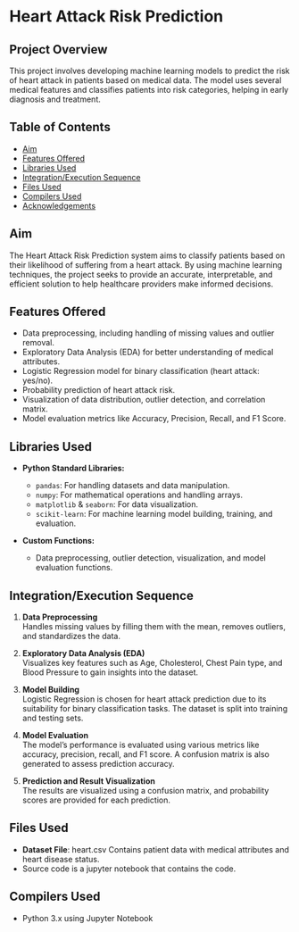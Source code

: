 # Heart Attack Risk Prediction

## Project Overview

This project involves developing machine learning models to predict the risk of heart attack in patients based on medical data. The model uses several medical features and classifies patients into risk categories, helping in early diagnosis and treatment.

## Table of Contents
- [Aim](#aim)
- [Features Offered](#features-offered)
- [Libraries Used](#libraries-used)
- [Integration/Execution Sequence](#integrationexecution-sequence)
- [Files Used](#files-used)
- [Compilers Used](#compilers-used)
- [Acknowledgements](#acknowledgements)

## Aim

The Heart Attack Risk Prediction system aims to classify patients based on their likelihood of suffering from a heart attack. By using machine learning techniques, the project seeks to provide an accurate, interpretable, and efficient solution to help healthcare providers make informed decisions.

## Features Offered
- Data preprocessing, including handling of missing values and outlier removal.
- Exploratory Data Analysis (EDA) for better understanding of medical attributes.
- Logistic Regression model for binary classification (heart attack: yes/no).
- Probability prediction of heart attack risk.
- Visualization of data distribution, outlier detection, and correlation matrix.
- Model evaluation metrics like Accuracy, Precision, Recall, and F1 Score.

## Libraries Used
- **Python Standard Libraries:**
  - `pandas`: For handling datasets and data manipulation.
  - `numpy`: For mathematical operations and handling arrays.
  - `matplotlib` & `seaborn`: For data visualization.
  - `scikit-learn`: For machine learning model building, training, and evaluation.
  
- **Custom Functions:**
  - Data preprocessing, outlier detection, visualization, and model evaluation functions.

## Integration/Execution Sequence
1. **Data Preprocessing**  
   Handles missing values by filling them with the mean, removes outliers, and standardizes the data.
   
2. **Exploratory Data Analysis (EDA)**  
   Visualizes key features such as Age, Cholesterol, Chest Pain type, and Blood Pressure to gain insights into the dataset.
   
3. **Model Building**  
   Logistic Regression is chosen for heart attack prediction due to its suitability for binary classification tasks. The dataset is split into training and testing sets.
   
4. **Model Evaluation**  
   The model’s performance is evaluated using various metrics like accuracy, precision, recall, and F1 score. A confusion matrix is also generated to assess prediction accuracy.

5. **Prediction and Result Visualization**  
   The results are visualized using a confusion matrix, and probability scores are provided for each prediction.

## Files Used
- **Dataset File**: heart.csv Contains patient data with medical attributes and heart disease status.
- Source code is a jupyter notebook that contains the code.

## Compilers Used
- Python 3.x using Jupyter Notebook


